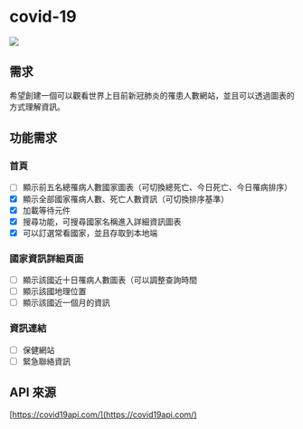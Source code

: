 # covid-19

![](https://i.imgur.com/q3UZofOm.jpg)

## 需求
希望創建一個可以觀看世界上目前新冠肺炎的罹患人數網站，並且可以透過圖表的方式理解資訊。

## 功能需求
### 首頁
- [ ] 顯示前五名總罹病人數國家圖表（可切換總死亡、今日死亡、今日罹病排序）
- [x] 顯示全部國家罹病人數、死亡人數資訊（可切換排序基準）
- [x] 加載等待元件
- [x] 搜尋功能，可搜尋國家名稱進入詳細資訊圖表
- [x] 可以訂選常看國家，並且存取到本地端

### 國家資訊詳細頁面
- [ ] 顯示該國近十日罹病人數圖表（可以調整查詢時間
- [ ] 顯示該國地理位置
- [ ] 顯示該國近一個月的資訊

### 資訊連結
- [ ] 保健網站
- [ ] 緊急聯絡資訊

## API 來源
[https://covid19api.com/](https://covid19api.com/)

